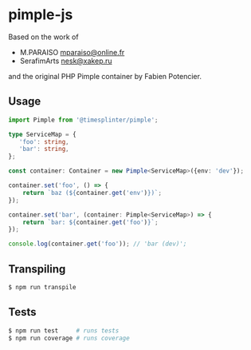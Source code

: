 # pimple-js

Based on the work of

* M.PARAISO <mparaiso@online.fr>
* SerafimArts <nesk@xakep.ru>

and the original PHP Pimple container by Fabien Potencier.

## Usage

```ts
import Pimple from '@timesplinter/pimple';

type ServiceMap = {
   'foo': string, 
   'bar': string,
};

const container: Container = new Pimple<ServiceMap>({env: 'dev'});

container.set('foo', () => {
    return `baz (${container.get('env')})`;
});

container.set('bar', (container: Pimple<ServiceMap>) => {
    return `bar: ${container.get('foo')}`;
});

console.log(container.get('foo')); // 'bar (dev)';
```

## Transpiling
```bash
$ npm run transpile
```

## Tests
```bash
$ npm run test     # runs tests
$ npm run coverage # runs coverage
```
